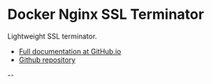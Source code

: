 # Docker Nginx SSL Terminator

Lightweight SSL terminator.

* [Full documentation at GitHub.io](https://24hoursmedia.github.io/docker-nginx-ssl-terminator/)
* [Github repository](https://github.com/24HOURSMEDIA/docker-nginx-ssl-terminator)


--